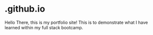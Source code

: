 # .github.io
Hello There, this is my portfolio site! This is to demonstrate what I have learned within my full stack bootcamp.

